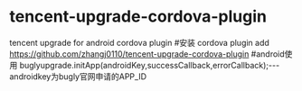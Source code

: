 # tencent-upgrade-cordova-plugin
tencent upgrade for android cordova plugin
#安装 cordova plugin add https://github.com/zhangj0110/tencent-upgrade-cordova-plugin
#android使用
buglyupgrade.initApp(androidKey,successCallback,errorCallback);---androidkey为bugly官网申请的APP_ID
